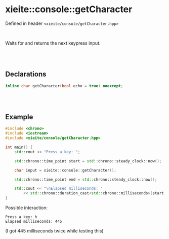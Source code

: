 # xieite::console::getCharacter
Defined in header `<xieite/console/getCharacter.hpp>`

<br/>

Waits for and returns the next keypress input.

<br/><br/>

## Declarations
```cpp
inline char getCharacter(bool echo = true) noexcept;
```

<br/><br/>

## Example
```cpp
#include <chrono>
#include <iostream>
#include <xieite/console/getCharacter.hpp>

int main() {
	std::cout << "Press a key: ";

	std::chrono::time_point start = std::chrono::steady_clock::now();

	char input = xieite::console::getCharacter();

	std::chrono::time_point end = std::chrono::steady_clock::now();

	std::cout << "\nElapsed milliseconds: "
		<< std::chrono::duration_cast<std::chrono::milliseconds>(start - end).count() << '\n';
}
```
Possible interaction:
```
Press a key: h
Elapsed milliseconds: 445
```
(I got 445 milliseconds twice while testing this)
